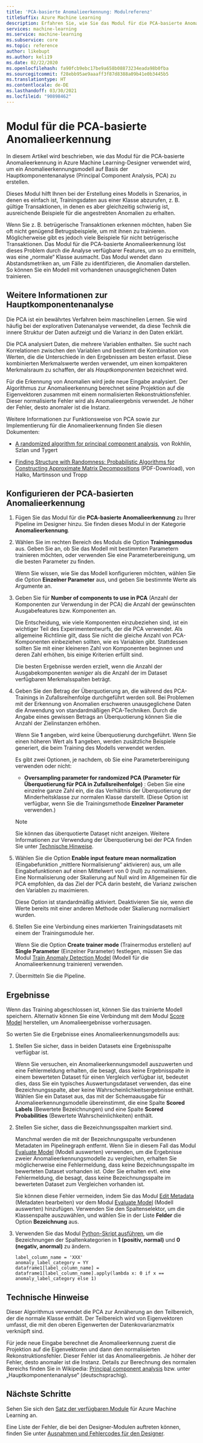 ```yaml
---
title: 'PCA-basierte Anomalieerkennung: Modulreferenz'
titleSuffix: Azure Machine Learning
description: Erfahren Sie, wie Sie das Modul für die PCA-basierte Anomalieerkennung zur Erstellung eines Anomalieerkennungsmodells basierend auf der Hauptkomponentenanalyse (PCA) verwenden.
services: machine-learning
ms.service: machine-learning
ms.subservice: core
ms.topic: reference
author: likebupt
ms.author: keli19
ms.date: 02/22/2020
ms.openlocfilehash: fa90fcb9ebc17be9a658b08873234eada98b0fba
ms.sourcegitcommit: f28ebb95ae9aaaff3f87d8388a09b41e0b3445b5
ms.translationtype: HT
ms.contentlocale: de-DE
ms.lasthandoff: 03/30/2021
ms.locfileid: "90898462"
---
```

# <a name="pca-based-anomaly-detection-module"></a>Modul für die PCA-basierte Anomalieerkennung

In diesem Artikel wird beschrieben, wie das Modul für die PCA-basierte Anomalieerkennung in Azure Machine Learning-Designer verwendet wird, um ein Anomalieerkennungsmodell auf Basis der Hauptkomponentenanalyse (Principal Component Analysis, PCA) zu erstellen.

Dieses Modul hilft Ihnen bei der Erstellung eines Modells in Szenarios, in denen es einfach ist, Trainingsdaten aus einer Klasse abzurufen, z. B. gültige Transaktionen, in denen es aber gleichzeitig schwierig ist, ausreichende Beispiele für die angestrebten Anomalien zu erhalten. 

Wenn Sie z. B. betrügerische Transaktionen erkennen möchten, haben Sie oft nicht genügend Betrugsbeispiele, um mit ihnen zu trainieren. Möglicherweise gibt es jedoch viele Beispiele für nicht betrügerische Transaktionen. Das Modul für die PCA-basierte Anomalieerkennung löst dieses Problem durch die Analyse verfügbarer Features, um so zu ermitteln, was eine „normale“ Klasse ausmacht. Das Modul wendet dann Abstandsmetriken an, um Fälle zu identifizieren, die Anomalien darstellen. So können Sie ein Modell mit vorhandenen unausgeglichenen Daten trainieren.

## <a name="more-about-principal-component-analysis"></a>Weitere Informationen zur Hauptkomponentenanalyse

Die PCA ist ein bewährtes Verfahren beim maschinellen Lernen. Sie wird häufig bei der explorativen Datenanalyse verwendet, da diese Technik die innere Struktur der Daten aufzeigt und die Varianz in den Daten erklärt.

Die PCA analysiert Daten, die mehrere Variablen enthalten. Sie sucht nach Korrelationen zwischen den Variablen und bestimmt die Kombination von Werten, die die Unterschiede in den Ergebnissen am besten erfasst. Diese kombinierten Merkmalswerte werden verwendet, um einen kompakteren Merkmalsraum zu schaffen, der als *Hauptkomponenten* bezeichnet wird.

Für die Erkennung von Anomalien wird jede neue Eingabe analysiert. Der Algorithmus zur Anomalieerkennung berechnet seine Projektion auf die Eigenvektoren zusammen mit einem normalisierten Rekonstruktionsfehler. Dieser normalisierte Fehler wird als Anomalieergebnis verwendet. Je höher der Fehler, desto anomaler ist die Instanz.

Weitere Informationen zur Funktionsweise von PCA sowie zur Implementierung für die Anomalieerkennung finden Sie diesen Dokumenten:

- [A randomized algorithm for principal component analysis](https://arxiv.org/abs/0809.2274), von Rokhlin, Szlan und Tygert

- [Finding Structure with Randomness: Probabilistic Algorithms for Constructing Approximate Matrix Decompositions](http://users.cms.caltech.edu/~jtropp/papers/HMT11-Finding-Structure-SIREV.pdf) (PDF-Download), von Halko, Martinsson und Tropp

## <a name="how-to-configure-pca-based-anomaly-detection"></a>Konfigurieren der PCA-basierten Anomalieerkennung

1. Fügen Sie das Modul für die **PCA-basierte Anomalieerkennung** zu Ihrer Pipeline im Designer hinzu. Sie finden dieses Modul in der Kategorie **Anomalieerkennung**.

2. Wählen Sie im rechten Bereich des Moduls die Option **Trainingsmodus** aus. Geben Sie an, ob Sie das Modell mit bestimmten Parametern trainieren möchten, oder verwenden Sie eine Parameterbereinigung, um die besten Parameter zu finden.

    Wenn Sie wissen, wie Sie das Modell konfigurieren möchten, wählen Sie die Option **Einzelner Parameter** aus, und geben Sie bestimmte Werte als Argumente an.

3. Geben Sie für **Number of components to use in PCA** (Anzahl der Komponenten zur Verwendung in der PCA) die Anzahl der gewünschten Ausgabefeatures bzw. Komponenten an.

    Die Entscheidung, wie viele Komponenten einzubeziehen sind, ist ein wichtiger Teil des Experimententwurfs, der die PCA verwendet. Als allgemeine Richtlinie gilt, dass Sie nicht die gleiche Anzahl von PCA-Komponenten einbeziehen sollten, wie es Variablen gibt. Stattdessen sollten Sie mit einer kleineren Zahl von Komponenten beginnen und deren Zahl erhöhen, bis einige Kriterien erfüllt sind.

    Die besten Ergebnisse werden erzielt, wenn die Anzahl der Ausgabekomponenten *weniger* als die Anzahl der im Dataset verfügbaren Merkmalsspalten beträgt.

4. Geben Sie den Betrag der Überquotierung an, die während des PCA-Trainings in Zufallsreihenfolge durchgeführt werden soll. Bei Problemen mit der Erkennung von Anomalien erschweren unausgeglichene Daten die Anwendung von standardmäßigen PCA-Techniken. Durch die Angabe eines gewissen Betrags an Überquotierung können Sie die Anzahl der Zielinstanzen erhöhen.

    Wenn Sie **1** angeben, wird keine Überquotierung durchgeführt. Wenn Sie einen höheren Wert als **1** angeben, werden zusätzliche Beispiele generiert, die beim Training des Modells verwendet werden.

    Es gibt zwei Optionen, je nachdem, ob Sie eine Parameterbereinigung verwenden oder nicht:

    - **Oversampling parameter for randomized PCA (Parameter für Überquotierung für PCA in Zufallsreihenfolge)** : Geben Sie eine einzelne ganze Zahl ein, die das Verhältnis der Überquotierung der Minderheitsklasse zur normalen Klasse darstellt. (Diese Option ist verfügbar, wenn Sie die Trainingsmethode **Einzelner Parameter** verwenden.)

    > [!NOTE]
    > Sie können das überquotierte Dataset nicht anzeigen. Weitere Informationen zur Verwendung der Überquotierung bei der PCA finden Sie unter [Technische Hinweise](#technical-notes).

5. Wählen Sie die Option **Enable input feature mean normalization** (Eingabefunktion „mittlere Normalisierung“ aktivieren) aus, um alle Eingabefunktionen auf einen Mittelwert von 0 (null) zu normalisieren. Eine Normalisierung oder Skalierung auf Null wird im Allgemeinen für die PCA empfohlen, da das Ziel der PCA darin besteht, die Varianz zwischen den Variablen zu maximieren.

    Diese Option ist standardmäßig aktiviert. Deaktivieren Sie sie, wenn die Werte bereits mit einer anderen Methode oder Skalierung normalisiert wurden.

6. Stellen Sie eine Verbindung eines markierten Trainingsdatasets mit einem der Trainingsmodule her.

   Wenn Sie die Option **Create trainer mode** (Trainermodus erstellen) auf **Single Parameter** (Einzelner Parameter) festlegen, müssen Sie das Modul [Train Anomaly Detection Model](train-anomaly-detection-model.md) (Modell für die Anomalieerkennung trainieren) verwenden.

7. Übermitteln Sie die Pipeline.

## <a name="results"></a>Ergebnisse

Wenn das Training abgeschlossen ist, können Sie das trainierte Modell speichern. Alternativ können Sie eine Verbindung mit dem Modul [Score Model](score-model.md) herstellen, um Anomalieergebnisse vorherzusagen.

So werten Sie die Ergebnisse eines Anomalieerkennungsmodells aus:

1. Stellen Sie sicher, dass in beiden Datasets eine Ergebnisspalte verfügbar ist.

    Wenn Sie versuchen, ein Anomalieerkennungsmodell auszuwerten und eine Fehlermeldung erhalten, die besagt, dass keine Ergebnisspalte in einem bewerteten Dataset für einen Vergleich verfügbar ist, bedeutet dies, dass Sie ein typisches Auswertungsdataset verwenden, das eine Bezeichnungsspalte, aber keine Wahrscheinlichkeitsergebnisse enthält. Wählen Sie ein Dataset aus, das mit der Schemaausgabe für Anomalieerkennungsmodelle übereinstimmt, die eine Spalte **Scored Labels** (Bewertete Bezeichnungen) und eine Spalte **Scored Probabilities** (Bewertete Wahrscheinlichkeiten) enthält.

2. Stellen Sie sicher, dass die Bezeichnungsspalten markiert sind.

    Manchmal werden die mit der Bezeichnungsspalte verbundenen Metadaten im Pipelinegraph entfernt. Wenn Sie in diesem Fall das Modul [Evaluate Model](evaluate-model.md) (Modell auswerten) verwenden, um die Ergebnisse zweier Anomalieerkennungsmodelle zu vergleichen, erhalten Sie möglicherweise eine Fehlermeldung, dass keine Bezeichnungsspalte im bewerteten Dataset vorhanden ist. Oder Sie erhalten evtl. eine Fehlermeldung, die besagt, dass keine Bezeichnungsspalte im bewerteten Dataset zum Vergleichen vorhanden ist.

    Sie können diese Fehler vermeiden, indem Sie das Modul [Edit Metadata](edit-metadata.md) (Metadaten bearbeiten) vor dem Modul [Evaluate Model](evaluate-model.md) (Modell auswerten) hinzufügen. Verwenden Sie den Spaltenselektor, um die Klassenspalte auszuwählen, und wählen Sie in der Liste **Felder** die Option **Bezeichnung** aus.

3. Verwenden Sie das Modul [Python-Skript ausführen](execute-python-script.md), um die Bezeichnungen der Spaltenkategorien in **1 (positiv, normal)** und **0 (negativ, anormal)** zu ändern.

    ````
    label_column_name = 'XXX'
    anomaly_label_category = YY
    dataframe1[label_column_name] = dataframe1[label_column_name].apply(lambda x: 0 if x == anomaly_label_category else 1)
    ````

    
## <a name="technical-notes"></a>Technische Hinweise

Dieser Algorithmus verwendet die PCA zur Annäherung an den Teilbereich, der die normale Klasse enthält. Der Teilbereich wird von Eigenvektoren umfasst, die mit den oberen Eigenwerten der Datenkovarianzmatrix verknüpft sind. 

Für jede neue Eingabe berechnet die Anomalieerkennung zuerst die Projektion auf die Eigenvektoren und dann den normalisierten Rekonstruktionsfehler. Dieser Fehler ist das Anomalieergebnis. Je höher der Fehler, desto anomaler ist die Instanz. Details zur Berechnung des normalen Bereichs finden Sie in Wikipedia: [Principal component analysis](https://wikipedia.org/wiki/Principal_component_analysis) bzw. unter „Hauptkomponentenanalyse“ (deutschsprachig). 


## <a name="next-steps"></a>Nächste Schritte

Sehen Sie sich den [Satz der verfügbaren Module](module-reference.md) für Azure Machine Learning an. 

Eine Liste der Fehler, die bei den Designer-Modulen auftreten können, finden Sie unter [Ausnahmen und Fehlercodes für den Designer](designer-error-codes.md).